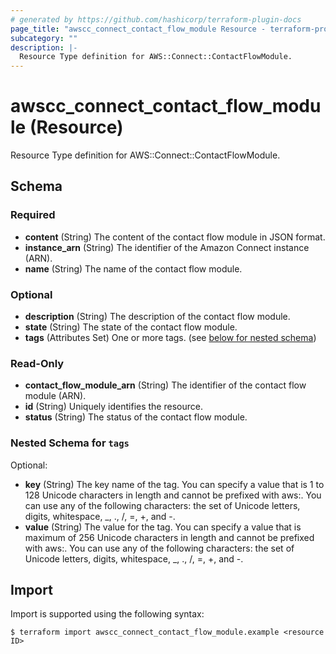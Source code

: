 ```yaml
---
# generated by https://github.com/hashicorp/terraform-plugin-docs
page_title: "awscc_connect_contact_flow_module Resource - terraform-provider-awscc"
subcategory: ""
description: |-
  Resource Type definition for AWS::Connect::ContactFlowModule.
---
```


# awscc_connect_contact_flow_module (Resource)

Resource Type definition for AWS::Connect::ContactFlowModule.



<!-- schema generated by tfplugindocs -->
## Schema

### Required

- **content** (String) The content of the contact flow module in JSON format.
- **instance_arn** (String) The identifier of the Amazon Connect instance (ARN).
- **name** (String) The name of the contact flow module.

### Optional

- **description** (String) The description of the contact flow module.
- **state** (String) The state of the contact flow module.
- **tags** (Attributes Set) One or more tags. (see [below for nested schema](#nestedatt--tags))

### Read-Only

- **contact_flow_module_arn** (String) The identifier of the contact flow module (ARN).
- **id** (String) Uniquely identifies the resource.
- **status** (String) The status of the contact flow module.

<a id="nestedatt--tags"></a>
### Nested Schema for `tags`

Optional:

- **key** (String) The key name of the tag. You can specify a value that is 1 to 128 Unicode characters in length and cannot be prefixed with aws:. You can use any of the following characters: the set of Unicode letters, digits, whitespace, _, ., /, =, +, and -.
- **value** (String) The value for the tag. You can specify a value that is maximum of 256 Unicode characters in length and cannot be prefixed with aws:. You can use any of the following characters: the set of Unicode letters, digits, whitespace, _, ., /, =, +, and -.

## Import

Import is supported using the following syntax:

```shell
$ terraform import awscc_connect_contact_flow_module.example <resource ID>
```
